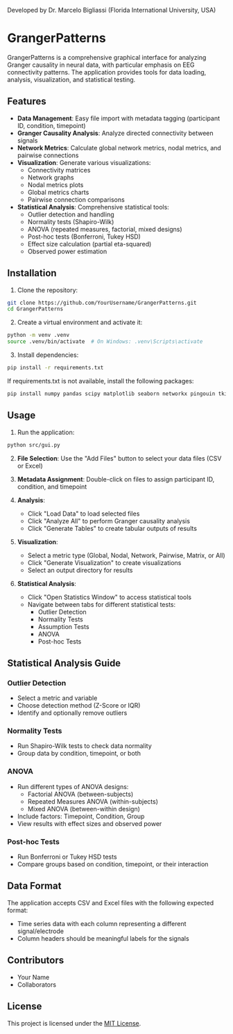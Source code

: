 Developed by Dr. Marcelo Bigliassi (Florida International University, USA)

# GrangerPatterns

GrangerPatterns is a comprehensive graphical interface for analyzing Granger causality in neural data, with particular emphasis on EEG connectivity patterns. The application provides tools for data loading, analysis, visualization, and statistical testing.

## Features

- **Data Management**: Easy file import with metadata tagging (participant ID, condition, timepoint)
- **Granger Causality Analysis**: Analyze directed connectivity between signals
- **Network Metrics**: Calculate global network metrics, nodal metrics, and pairwise connections
- **Visualization**: Generate various visualizations:
  - Connectivity matrices
  - Network graphs
  - Nodal metrics plots
  - Global metrics charts
  - Pairwise connection comparisons
- **Statistical Analysis**: Comprehensive statistical tools:
  - Outlier detection and handling
  - Normality tests (Shapiro-Wilk)
  - ANOVA (repeated measures, factorial, mixed designs)
  - Post-hoc tests (Bonferroni, Tukey HSD)
  - Effect size calculation (partial eta-squared)
  - Observed power estimation

## Installation

1. Clone the repository:
```bash
git clone https://github.com/YourUsername/GrangerPatterns.git
cd GrangerPatterns
```

2. Create a virtual environment and activate it:
```bash
python -m venv .venv
source .venv/bin/activate  # On Windows: .venv\Scripts\activate
```

3. Install dependencies:
```bash
pip install -r requirements.txt
```

If requirements.txt is not available, install the following packages:
```bash
pip install numpy pandas scipy matplotlib seaborn networkx pingouin tkinter statsmodels
```

## Usage

1. Run the application:
```bash
python src/gui.py
```

2. **File Selection**: Use the "Add Files" button to select your data files (CSV or Excel)

3. **Metadata Assignment**: Double-click on files to assign participant ID, condition, and timepoint

4. **Analysis**:
   - Click "Load Data" to load selected files
   - Click "Analyze All" to perform Granger causality analysis
   - Click "Generate Tables" to create tabular outputs of results

5. **Visualization**:
   - Select a metric type (Global, Nodal, Network, Pairwise, Matrix, or All)
   - Click "Generate Visualization" to create visualizations
   - Select an output directory for results

6. **Statistical Analysis**:
   - Click "Open Statistics Window" to access statistical tools
   - Navigate between tabs for different statistical tests:
     - Outlier Detection
     - Normality Tests
     - Assumption Tests
     - ANOVA
     - Post-hoc Tests

## Statistical Analysis Guide

### Outlier Detection
- Select a metric and variable
- Choose detection method (Z-Score or IQR)
- Identify and optionally remove outliers

### Normality Tests
- Run Shapiro-Wilk tests to check data normality
- Group data by condition, timepoint, or both

### ANOVA
- Run different types of ANOVA designs:
  - Factorial ANOVA (between-subjects)
  - Repeated Measures ANOVA (within-subjects)
  - Mixed ANOVA (between-within design)
- Include factors: Timepoint, Condition, Group
- View results with effect sizes and observed power

### Post-hoc Tests
- Run Bonferroni or Tukey HSD tests
- Compare groups based on condition, timepoint, or their interaction

## Data Format

The application accepts CSV and Excel files with the following expected format:
- Time series data with each column representing a different signal/electrode
- Column headers should be meaningful labels for the signals

## Contributors

- Your Name
- Collaborators

## License

This project is licensed under the [MIT License](LICENSE). 
